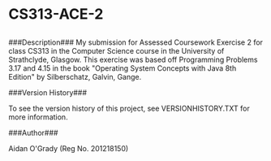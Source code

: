CS313-ACE-2
===========
##
###Description###
My submission for Assessed Coursework Exercise 2 for class CS313 in the Computer
Science course in the University of Strathclyde, Glasgow. This exercise was
based off Programming Problems 3.17 and 4.15 in the book "Operating System
Concepts with Java 8th Edition" by Silberschatz, Galvin, Gange.

###Version History###

To see the version history of this project, see VERSIONHISTORY.TXT for more
information.

###Author###

Aidan O'Grady (Reg No. 201218150)
